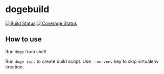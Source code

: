 # dogebuild


[![Build Status](https://travis-ci.org/dogebuild/dogebuild.svg?branch=master)](https://travis-ci.org/dogebuild/dogebuild)
[![Coverage Status](https://coveralls.io/repos/dogebuild/dogebuild/badge.svg)](https://coveralls.io/r/dogebuild/dogebuild)

## How to use

Run `doge` from shell. 

Run `doge init` to create build script. Use `--no-venv` key to skip virtualenv creation.

 


